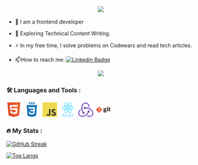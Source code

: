 <div id="header" align="center">
  <img src="https://media.giphy.com/media/ln7z2eWriiQAllfVcn/giphy.gif" width="200"/>
</div>
 
- :telescope: I am a frontend developer

- :seedling: Exploring Technical Content Writing.

- :zap: In my free time, I solve problems on Codewars and read tech articles.

- :mailbox:How to reach me: [![Linkedin Badge](https://img.shields.io/badge/-Ermakova-blue?style=flat&logo=Linkedin&logoColor=white)](https://www.linkedin.com/in/aasipowich-11/)

<div align="center">
  <img src = "https://media.giphy.com/media/E470LZUmy2Jiw/giphy.gif" width="440"/>
</div>
<div id="badges">

### :hammer_and_wrench: Languages and Tools :
<div>
<img src="https://github.com/devicons/devicon/blob/master/icons/html5/html5-original.svg" title="HTML5" alt="HTML" width="40" height="40"/>&nbsp;
<img src="https://github.com/devicons/devicon/blob/master/icons/css3/css3-plain-wordmark.svg"  title="CSS3" alt="CSS" width="40" height="40"/>&nbsp
<img src="https://github.com/devicons/devicon/blob/master/icons/javascript/javascript-original.svg" title="JavaScript" alt="JavaScript" width="40" height="40"/>&nbsp;
<img src="https://github.com/devicons/devicon/blob/master/icons/react/react-original-wordmark.svg" title="React" alt="React" width="40" height="40"/>&nbsp;
  <img src="https://github.com/devicons/devicon/blob/master/icons/redux/redux-original.svg" title="Redux" alt="Redux " width="40" height="40"/>&nbsp;
  <img src="https://github.com/devicons/devicon/blob/master/icons/git/git-original-wordmark.svg" title="Git" **alt="Git" width="40" height="40"/>
</div>

### :fire: My Stats :
[![GitHub Streak](http://github-readme-streak-stats.herokuapp.com?user=AAsipowich&theme=dark&background=000000)](https://git.io/streak-stats)

[![Top Langs](https://github-readme-stats.vercel.app/api/top-langs/?username=AAsipowich&layout=compact&theme=vision-friendly-dark)](https://github.com/anuraghazra/github-readme-stats)
<!---
AAsipowich/AAsipowich is a ✨ special ✨ repository because its `README.md` (this file) appears on your GitHub profile.
You can click the Preview link to take a look at your changes.
--->
